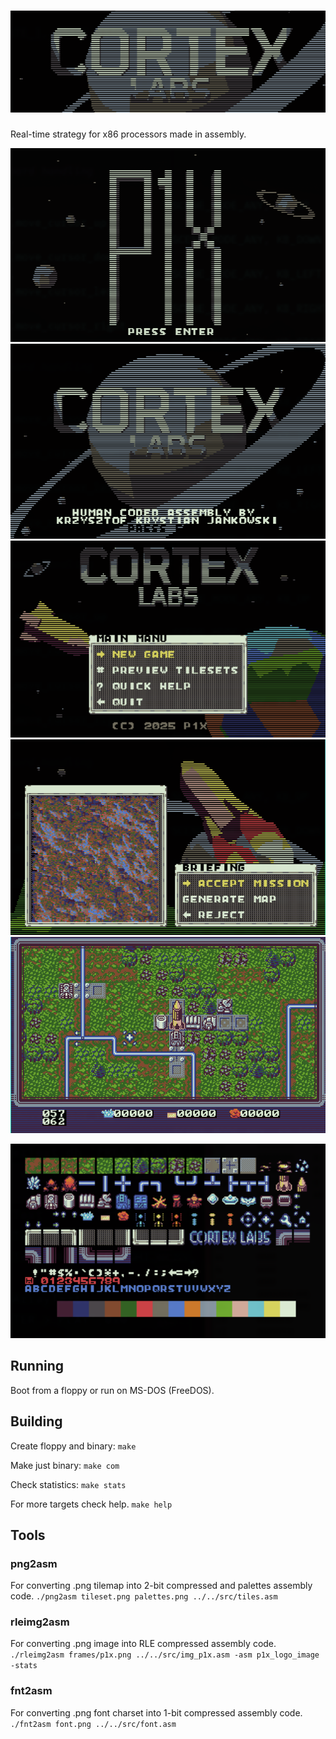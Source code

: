 # ![Cortex Labs](docs/logo.png)
Real-time strategy for x86 processors made in assembly.

![P1X logo screen](docs/screenshot-0.png)
![Game Title screen](docs/screenshot-1.png)
![Menu screen](docs/screenshot-2.png)
![Briefing screen](docs/screenshot-3.png)
![Game screen](docs/screenshot-4.png)

![Sprites](docs/sprites.png)

## Running
Boot from a floppy or run on MS-DOS (FreeDOS).

## Building
Create floppy and binary:
```make```

Make just binary:
```make com```

Check statistics:
```make stats```

For more targets check help.
```make help```

## Tools

### png2asm
For converting .png tilemap into 2-bit compressed and palettes assembly code.
```./png2asm tileset.png palettes.png ../../src/tiles.asm```

### rleimg2asm
For converting .png image into RLE compressed assembly code.
```./rleimg2asm frames/p1x.png ../../src/img_p1x.asm -asm p1x_logo_image -stats```
### fnt2asm
For converting .png font charset into 1-bit compressed assembly code.
```./fnt2asm font.png ../../src/font.asm```
